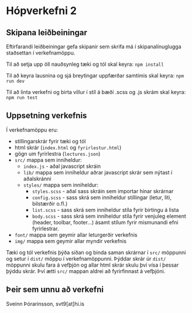 # Hópverkefni 2

## Skipana leiðbeiningar
Eftirfarandi leiðbeiningar gefa skipanir sem skrifa má í skipanalínuglugga staðsettan í verkefnamöppu.

Til að setja upp öll nauðsynleg tæki og tól skal keyra:
`npm install`

Til að keyra lausnina og sjá breytingar uppfærðar samtímis skal keyra:
`npm run dev`

Til að linta verkefni og birta villur í stíl á bæði .scss og .js skrám skal keyra:
`npm run test`

## Uppsetning verkefnis
Í verkefnamöppu eru: 
- stillingarskrár fyrir tæki og tól
- html skrár (`index.html` og `fyrirlestur.html`)
- gögn um fyrirlestra (`lectures.json`)
- `src/` mappa sem inniheldur:
  - `index.js` - aðal javascript skráin
  - `lib/` mappa sem inniheldur aðrar javascript skrár sem nýtast í aðalskránni
  - `styles/` mappa sem inniheldur:
    - `styles.scss` - aðal sass skráin sem importar hinar skrárnar
    - `config.scss` - sass skrá sem inniheldur stillingar (letur, liti, bilstærðir o.fl.)
    - `list.scss` - sass skrá sem inniheldur stíla fyrir birtingu á lista
    - `body.scss` - sass skrá sem inniheldur stíla fyrir venjuleg element (header, toolbar, footer...) ásamt stílum fyrir mismunandi efni fyrirlestrar.
- `font/` mappa sem geymir allar leturgerðir verkefnis
- `img/` mappa sem geymir allar myndir verkefnis

Tæki og tól verkefnis þýða síðan og binda saman skrárnar í `src/` möppunni og setur í `dist/` möppu í verkefnamöppunni.
Þýddar skrár úr `dist/` möppunni skulu fara á vefþjón og allar html skrár skulu því vísa í þessar þýddu skrár.
Því ætti `src/` mappan aldrei að fyrirfinnast á vefþjóni.

## Þeir sem unnu að verkefni
Sveinn Þórarinsson, svt9\[at\]hi.is

